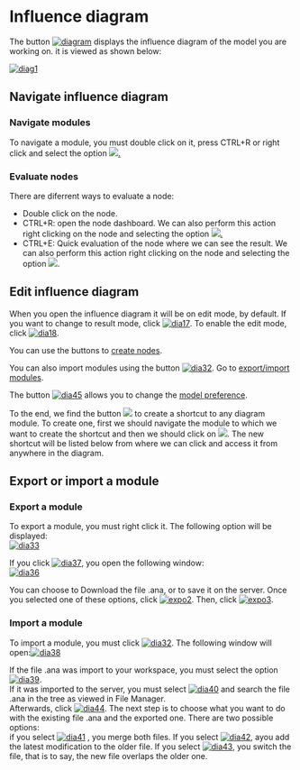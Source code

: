 # Influence diagram
The button  [![diagram](http://www.cubeplat.com:8081/wiki/wp-content/uploads/2016/03/diagram.png)](http://www.cubeplat.com:8081/wiki/wp-content/uploads/2016/03/diagram.png)  displays the influence diagram of the model you are working on. it is viewed as shown below:

[![diag1](http://www.cubeplat.com:8081/wiki/wp-content/uploads/2016/05/diag1.png)](http://www.cubeplat.com:8081/wiki/wp-content/uploads/2016/05/diag1.png)

## Navigate influence diagram

### Navigate modules

To navigate a module, you must double click on it, press CTRL+R or right click and select the option [![](http://www.cubeplat.com:8081/wiki/wp-content/uploads/2018/01/Screenshot_3-1.png).](http://www.cubeplat.com:8081/wiki/wp-content/uploads/2018/01/Screenshot_3-1.png)

### Evaluate nodes

There are diferrent ways to evaluate a node:

-   Double click on the node.
-   CTRL+R: open the node dashboard. We can also perform this action right clicking on the node and selecting the option [![](http://www.cubeplat.com:8081/wiki/wp-content/uploads/2018/01/Screenshot_5-2.png).](http://www.cubeplat.com:8081/wiki/wp-content/uploads/2018/01/Screenshot_5-2.png)
-   CTRL+E: Quick evaluation of the node where we can see the result. We can also perform this action right clicking on the node and selecting the option [![](http://www.cubeplat.com:8081/wiki/wp-content/uploads/2018/01/Screenshot_4-2.png)](http://www.cubeplat.com:8081/wiki/wp-content/uploads/2018/01/Screenshot_4-2.png).

## Edit influence diagram

When you open the influence diagram it will be on edit mode, by default. If you want to change to result mode, click [![dia17](http://www.cubeplat.com:8081/wiki/wp-content/uploads/2016/05/dia17.png)](http://www.cubeplat.com:8081/wiki/wp-content/uploads/2016/05/dia17.png). To enable the edit mode, click  [![dia18](http://www.cubeplat.com:8081/wiki/wp-content/uploads/2016/05/dia18.png)](http://www.cubeplat.com:8081/wiki/wp-content/uploads/2016/05/dia18.png).

You can use the buttons to  [create nodes](http://www.cubeplat.com:8081/wiki/en/knowledge-base/create-nodes/).

You can also import modules using the button  [![dia32](http://www.cubeplat.com:8081/wiki/wp-content/uploads/2016/07/dia32.png)](http://www.cubeplat.com:8081/wiki/wp-content/uploads/2016/07/dia32.png). Go to  [export/import modules](http://www.cubeplat.com:8081/wiki/en/knowledge-base/influence-diagram/#Export_or_import_a_module).

The button  [![dia45](http://www.cubeplat.com:8081/wiki/wp-content/uploads/2016/07/dia45.png)](http://www.cubeplat.com:8081/wiki/wp-content/uploads/2016/07/dia45.png) allows you to change the  [model preference](http://www.cubeplat.com:8081/wiki/en/knowledge-base/model-preferences/).

To the end, we find the button [![](http://www.cubeplat.com:8081/wiki/wp-content/uploads/2018/01/Screenshot_1.png)](http://www.cubeplat.com:8081/wiki/wp-content/uploads/2018/01/Screenshot_1.png) to create a shortcut to any diagram module. To create one, first we should navigate the module to which we want to create the shortcut and then we should click on [![](http://www.cubeplat.com:8081/wiki/wp-content/uploads/2018/01/Screenshot_2-1.png)](http://www.cubeplat.com:8081/wiki/wp-content/uploads/2018/01/Screenshot_2-1.png). The new shortcut will be listed below from where we can click and access it from anywhere in the diagram.

## Export or import a module

### Export a module

To export a module, you must right click it. The following option will be displayed:  
[![dia33](http://www.cubeplat.com:8081/wiki/wp-content/uploads/2016/07/dia33.png)](http://www.cubeplat.com:8081/wiki/wp-content/uploads/2016/07/dia33.png)

If you click  [![dia37](http://www.cubeplat.com:8081/wiki/wp-content/uploads/2016/07/dia37.png)](http://www.cubeplat.com:8081/wiki/wp-content/uploads/2016/07/dia37.png), you open the following window:  
[![dia36](http://www.cubeplat.com:8081/wiki/wp-content/uploads/2016/07/dia36.png)](http://www.cubeplat.com:8081/wiki/wp-content/uploads/2016/07/dia36.png)

You can choose to Download the file .ana, or to save it on the server. Once you selected one of these options, click  [![expo2](http://www.cubeplat.com:8081/wiki/wp-content/uploads/2016/07/expo2.png)](http://www.cubeplat.com:8081/wiki/wp-content/uploads/2016/07/expo2.png). Then, click  [![expo3](http://www.cubeplat.com:8081/wiki/wp-content/uploads/2016/07/expo3.png)](http://www.cubeplat.com:8081/wiki/wp-content/uploads/2016/07/expo3.png).

### Import a module

To import a module, you must click  [![dia32](http://www.cubeplat.com:8081/wiki/wp-content/uploads/2016/07/dia32.png)](http://www.cubeplat.com:8081/wiki/wp-content/uploads/2016/07/dia32.png). The following window will open:[![dia38](http://www.cubeplat.com:8081/wiki/wp-content/uploads/2016/07/dia38.png)](http://www.cubeplat.com:8081/wiki/wp-content/uploads/2016/07/dia38.png)

If the file .ana was import to your workspace, you must select the option  [![dia39](http://www.cubeplat.com:8081/wiki/wp-content/uploads/2016/07/dia39.png)](http://www.cubeplat.com:8081/wiki/wp-content/uploads/2016/07/dia39.png).  
If it was imported to the server, you must select  [![dia40](http://www.cubeplat.com:8081/wiki/wp-content/uploads/2016/07/dia40.png)](http://www.cubeplat.com:8081/wiki/wp-content/uploads/2016/07/dia40.png)  and search the file .ana in the tree as viewed in File Manager.  
Afterwards, click  [![dia44](http://www.cubeplat.com:8081/wiki/wp-content/uploads/2016/07/dia44.png)](http://www.cubeplat.com:8081/wiki/wp-content/uploads/2016/07/dia44.png). The next step is to choose what you want to do with the existing file .ana and the exported one. There are two possible options:  
if you select  [![dia41](http://www.cubeplat.com:8081/wiki/wp-content/uploads/2016/07/dia41.png)](http://www.cubeplat.com:8081/wiki/wp-content/uploads/2016/07/dia41.png) , you merge both files. If you select  [![dia42](http://www.cubeplat.com:8081/wiki/wp-content/uploads/2016/07/dia42.png)](http://www.cubeplat.com:8081/wiki/wp-content/uploads/2016/07/dia42.png), ayou add the latest modification to the older file. If you select  [![dia43](http://www.cubeplat.com:8081/wiki/wp-content/uploads/2016/07/dia43.png)](http://www.cubeplat.com:8081/wiki/wp-content/uploads/2016/07/dia43.png), you switch the file, that is to say, the new file overlaps the older one.
<!--stackedit_data:
eyJoaXN0b3J5IjpbMTE0OTgwMjA5MV19
-->
